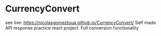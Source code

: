# CurrencyConvert
see live:
https://nicolasgomeztoua.github.io/CurrencyConvert/
Self made API response practice react project. Full conversion functionality 
